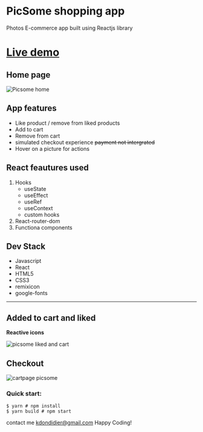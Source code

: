 # PicSome shopping app

Photos E-commerce app built using Reactjs library
# [Live demo](https://picsum.netlify.app/)
## Home page
![Picsome home](https://user-images.githubusercontent.com/18181964/136170650-edee661a-352e-4e0d-a4b9-07ac8ae2f337.PNG)


## App features
- Like product / remove from liked products
- Add to cart
- Remove from cart
- simulated checkout experience ~~payment not intergrated~~
- Hover on a picture for actions

## React feautures used
1. Hooks
	- useState
	- useEffect
	- useRef
	- useContext
	- custom hooks
2. React-router-dom
3. Functiona components

## Dev Stack
- Javascript
- React
- HTML5
- CSS3
- remixicon
- google-fonts
___
## Added to cart and liked
**Reactive icons**

![picsome liked and cart](https://user-images.githubusercontent.com/18181964/136170599-9e7bb248-971c-4c48-8441-b9bc30ccc857.PNG)

## Checkout

![cartpage picsome](https://user-images.githubusercontent.com/18181964/136170681-5aed7eac-f116-491d-a6fe-f640224359a1.PNG)



### Quick start:

```
$ yarn # npm install
$ yarn build # npm start
````

contact me <kdondidier@gmail.com>
Happy Coding!

